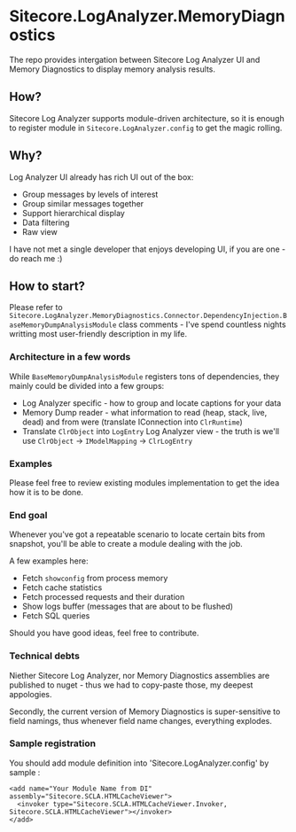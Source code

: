 # Sitecore.LogAnalyzer.MemoryDiagnostics

The repo provides intergation between Sitecore Log Analyzer UI and Memory Diagnostics to display memory analysis results.

## How?

Sitecore Log Analyzer supports module-driven architecture, so it is enough to register module in `Sitecore.LogAnalyzer.config` to get the magic rolling.

## Why?

Log Analyzer UI already has rich UI out of the box:
- Group messages by levels of interest 
- Group similar messages together
- Support hierarchical display
- Data filtering
- Raw view

I have not met a single developer that enjoys developing UI, if you are one - do reach me :)

## How to start?

Please refer to `Sitecore.LogAnalyzer.MemoryDiagnostics.Connector.DependencyInjection.BaseMemoryDumpAnalysisModule` class comments - I've spend countless nights writting most user-friendly description in my life.

### Architecture in a few words

While `BaseMemoryDumpAnalysisModule` registers tons of dependencies, they mainly could be divided into a few groups:
- Log Analyzer specific - how to group and locate captions for your data
- Memory Dump reader - what information to read (heap, stack, live, dead) and from were (translate IConnection into `ClrRuntime`)
- Translate `ClrObject` into `LogEntry` Log Analyzer view - the truth is we'll use `ClrObject` -> `IModelMapping` -> `ClrLogEntry`

### Examples

Please feel free to review existing modules implementation to get the idea how it is to be done.

### End goal

Whenever you've got a repeatable scenario to locate certain bits from snapshot, you'll be able to create a module dealing with the job.

A few examples here:

- Fetch `showconfig` from process memory
- Fetch cache statistics 
- Fetch processed requests and their duration
- Show logs buffer (messages that are about to be flushed)
- Fetch SQL queries 

Should you have good ideas, feel free to contribute.

### Technical debts

Niether Sitecore Log Analyzer, nor Memory Diagnostics assemblies are published to nuget - thus we had to copy-paste those, my deepest appologies.

Secondly, the current version of Memory Diagnostics is super-sensitive to field namings, thus whenever field name changes, everything explodes.

### Sample registration

You should add module definition into 'Sitecore.LogAnalyzer.config' by sample :

  <modules>

    <add name="Your Module Name from DI" assembly="Sitecore.SCLA.HTMLCacheViewer">
      <invoker type="Sitecore.SCLA.HTMLCacheViewer.Invoker, Sitecore.SCLA.HTMLCacheViewer"></invoker>
    </add>
